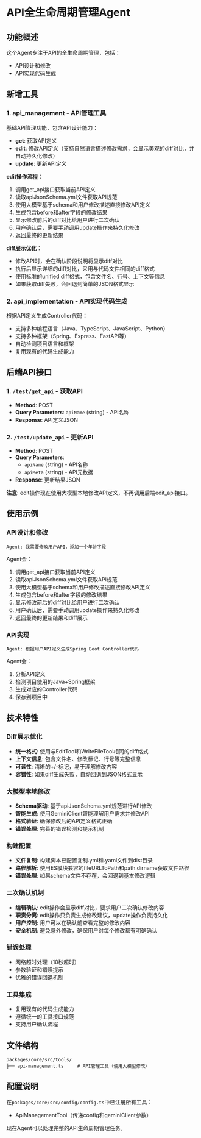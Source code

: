 # API全生命周期管理Agent

## 功能概述
这个Agent专注于API的全生命周期管理，包括：
- API设计和修改
- API实现代码生成

## 新增工具

### 1. api_management - API管理工具
基础API管理功能，包含API设计能力：
- **get**: 获取API定义
- **edit**: 修改API定义（支持自然语言描述修改需求，会显示美观的diff对比，并自动持久化修改）
- **update**: 更新API定义

**edit操作流程**：
1. 调用get_api接口获取当前API定义
2. 读取apiJsonSchema.yml文件获取API规范
3. 使用大模型基于schema和用户修改描述直接修改API定义
4. 生成包含before和after字段的修改结果
5. 显示修改前后的diff对比给用户进行二次确认
6. 用户确认后，需要手动调用update操作来持久化修改
7. 返回最终的更新结果

**diff展示优化**：
- 修改API时，会在确认阶段说明将显示diff对比
- 执行后显示详细的diff对比，采用与代码文件相同的diff格式
- 使用标准的unified diff格式，包含文件名、行号、上下文等信息
- 如果获取diff失败，会回退到简单的JSON格式显示

### 2. api_implementation - API实现代码生成
根据API定义生成Controller代码：
- 支持多种编程语言（Java、TypeScript、JavaScript、Python）
- 支持多种框架（Spring、Express、FastAPI等）
- 自动检测项目语言和框架
- 复用现有的代码生成能力

## 后端API接口

### 1. `/test/get_api` - 获取API
- **Method**: POST
- **Query Parameters**: `apiName` (string) - API名称
- **Response**: API定义JSON

### 2. `/test/update_api` - 更新API
- **Method**: POST
- **Query Parameters**:
  - `apiName` (string) - API名称  
  - `apiMeta` (string) - API元数据
- **Response**: 更新结果JSON

**注意**: edit操作现在使用大模型本地修改API定义，不再调用后端edit_api接口。

## 使用示例

### API设计和修改
```
Agent: 我需要修改用户API，添加一个年龄字段
```

Agent会：
1. 调用get_api接口获取当前API定义
2. 读取apiJsonSchema.yml文件获取API规范
3. 使用大模型基于schema和用户修改描述直接修改API定义
4. 生成包含before和after字段的修改结果
5. 显示修改前后的diff对比给用户进行二次确认
6. 用户确认后，需要手动调用update操作来持久化修改
7. 返回最终的更新结果和diff展示

### API实现
```
Agent: 根据用户API定义生成Spring Boot Controller代码
```

Agent会：
1. 分析API定义
2. 检测项目使用的Java+Spring框架
3. 生成对应的Controller代码
4. 保存到项目中

## 技术特性

### Diff展示优化
- **统一格式**: 使用与EditTool和WriteFileTool相同的diff格式
- **上下文信息**: 包含文件名、修改标记、行号等完整信息
- **可读性**: 清晰的+/-标记，易于理解修改内容
- **容错性**: 如果diff生成失败，自动回退到JSON格式显示

### 大模型本地修改
- **Schema驱动**: 基于apiJsonSchema.yml规范进行API修改
- **智能生成**: 使用GeminiClient智能理解用户需求并修改API
- **格式验证**: 确保修改后的API定义格式正确
- **错误处理**: 完善的错误检测和提示机制

### 构建配置
- **文件复制**: 构建脚本已配置复制.yml和.yaml文件到dist目录
- **路径解析**: 使用ES模块兼容的fileURLToPath和path.dirname获取文件路径
- **错误处理**: 如果schema文件不存在，会回退到基本修改逻辑

### 二次确认机制
- **编辑确认**: edit操作会显示diff对比，要求用户二次确认修改内容
- **职责分离**: edit操作只负责生成修改建议，update操作负责持久化
- **用户控制**: 用户可以在确认前查看完整的修改内容
- **安全机制**: 避免意外修改，确保用户对每个修改都有明确确认

### 错误处理
- 网络超时处理（10秒超时）
- 参数验证和错误提示
- 优雅的错误回退机制

### 工具集成
- 复用现有的代码生成能力
- 遵循统一的工具接口规范
- 支持用户确认流程

## 文件结构

```
packages/core/src/tools/
├── api-management.ts     # API管理工具（使用大模型修改）

```

## 配置说明

在`packages/core/src/config/config.ts`中已注册所有工具：
- ApiManagementTool（传递config和geminiClient参数）


现在Agent可以处理完整的API生命周期管理任务。